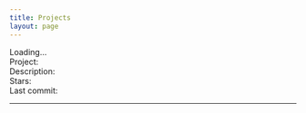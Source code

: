 ```yaml
---
title: Projects
layout: page
---
```


<div id="projects" >
<span class="fa-spin">Loading...</span>
</div>
<div class='project-item d-none text-muted'>
	Project: <a class='name'></a><br>
	Description: <label class='description'></label><br>
	Stars: <label class='stars'></label><br>
	Last commit: <label class='pushed_at'></label><br>
	<hr>
</div>

<script type='module'>
document.addEventListener('DOMContentLoaded', function(){
	console.log('calling event handler:');
	var url = "/uploads/projects.json?" + (+new Date());
	//const response = await fetch(url);
	//const data=  await response.json();

	fetch(url)
	.then(response => response.json())
	.then(data => {
		console.log('fetch worked:', data);
		for(var i=0;i<data.length;i++) {
			var item = document.querySelector('.project-item.d-none').cloneNode(true);
			
			//item.removeClass('d-none');
			item.className = item.className.replace(/\bd-none\b/, "");
			item.querySelector(".name").innerHTML= data[i].name;
			item.querySelector(".name").attributes.href.value= data[i].html_url;
			item.querySelector(".pushed_at").innerHTML = data[i].pushed_at;
			item.querySelector(".description").innerHTML = data[i].description;
			item.querySelector('.stars').innerHTML = data[i].stars;

			document.querySelector("#projects").appendChild(item);
		}
		document.querySelector(".fa-spin").remove();		
	})
});
	
</script>
